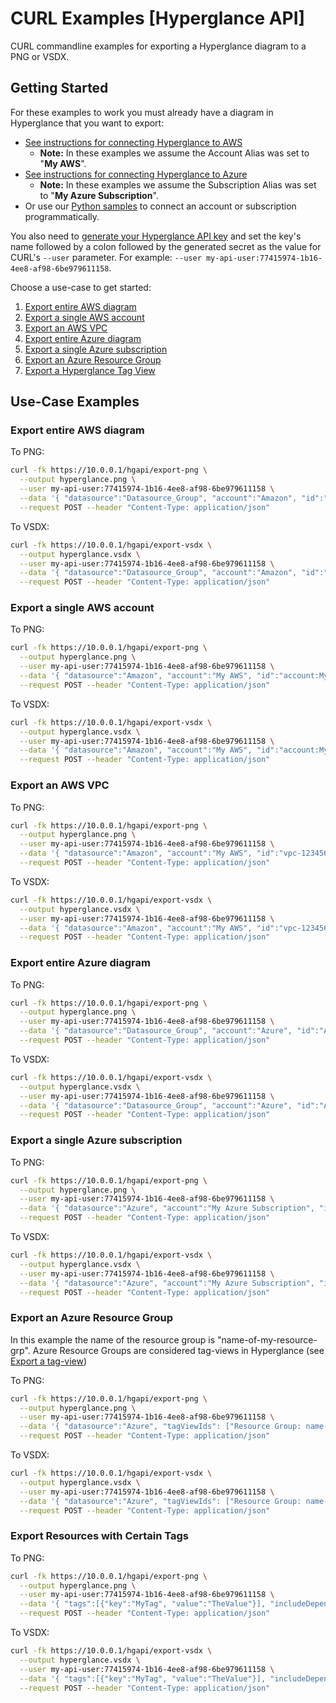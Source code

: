 # CURL Examples [Hyperglance API]

CURL commandline examples for exporting a Hyperglance diagram to a PNG or VSDX.

## Getting Started

For these examples to work you must already have a diagram in Hyperglance that you want to export:

* [See instructions for connecting Hyperglance to AWS](https://support.hyperglance.com/knowledge/adding-new-aws-accounts-to-hyperglance)
    * __Note:__ In these examples we assume the Account Alias was set to "__My AWS__".
* [See instructions for connecting Hyperglance to Azure](https://support.hyperglance.com/knowledge/azure-collector-setup)
    * __Note:__ In these examples we assume the Subscription Alias was set to "__My Azure Subscription__".
* Or use our [Python samples](../python) to connect an account or subscription programmatically.

You also need to [generate your Hyperglance API key](https://support.hyperglance.com/knowledge/getting-started-with-the-hyperglance-api) and set the key's name followed by a colon followed by the generated secret as the value for CURL's `--user` parameter. For example: `--user my-api-user:77415974-1b16-4ee8-af98-6be979611158`.


Choose a use-case to get started:

1. [Export entire AWS diagram](#Export-entire-AWS-diagram)
1. [Export a single AWS account](#Export-a-single-AWS-account)
1. [Export an AWS VPC](#Export-an-AWS-VPC)
1. [Export entire Azure diagram](#Export-entire-Azure-diagram)
1. [Export a single Azure subscription](#Export-a-single-Azure-subscription)
1. [Export an Azure Resource Group](#Export-an-Azure-Resource-Group)
1. [Export a Hyperglance Tag View](#Export-a-Hyperglance-Tag-View)

## Use-Case Examples

### Export entire AWS diagram

To PNG:
```bash
curl -fk https://10.0.0.1/hgapi/export-png \
  --output hyperglance.png \
  --user my-api-user:77415974-1b16-4ee8-af98-6be979611158 \
  --data '{ "datasource":"Datasource_Group", "account":"Amazon", "id":"Amazon" }' \
  --request POST --header "Content-Type: application/json"
```

To VSDX:
```bash
curl -fk https://10.0.0.1/hgapi/export-vsdx \
  --output hyperglance.vsdx \
  --user my-api-user:77415974-1b16-4ee8-af98-6be979611158 \
  --data '{ "datasource":"Datasource_Group", "account":"Amazon", "id":"Amazon" }' \
  --request POST --header "Content-Type: application/json"
```

### Export a single AWS account

To PNG:
```bash
curl -fk https://10.0.0.1/hgapi/export-png \
  --output hyperglance.png \
  --user my-api-user:77415974-1b16-4ee8-af98-6be979611158 \
  --data '{ "datasource":"Amazon", "account":"My AWS", "id":"account:My AWS" }' \
  --request POST --header "Content-Type: application/json"
```

To VSDX:
```bash
curl -fk https://10.0.0.1/hgapi/export-vsdx \
  --output hyperglance.vsdx \
  --user my-api-user:77415974-1b16-4ee8-af98-6be979611158 \
  --data '{ "datasource":"Amazon", "account":"My AWS", "id":"account:My AWS" }' \
  --request POST --header "Content-Type: application/json"
```

### Export an AWS VPC

To PNG:
```bash
curl -fk https://10.0.0.1/hgapi/export-png \
  --output hyperglance.png \
  --user my-api-user:77415974-1b16-4ee8-af98-6be979611158 \
  --data '{ "datasource":"Amazon", "account":"My AWS", "id":"vpc-123456789" }' \
  --request POST --header "Content-Type: application/json"
```

To VSDX:
```bash
curl -fk https://10.0.0.1/hgapi/export-vsdx \
  --output hyperglance.vsdx \
  --user my-api-user:77415974-1b16-4ee8-af98-6be979611158 \
  --data '{ "datasource":"Amazon", "account":"My AWS", "id":"vpc-123456789" }' \
  --request POST --header "Content-Type: application/json"
```

### Export entire Azure diagram

To PNG:
```bash
curl -fk https://10.0.0.1/hgapi/export-png \
  --output hyperglance.png \
  --user my-api-user:77415974-1b16-4ee8-af98-6be979611158 \
  --data '{ "datasource":"Datasource_Group", "account":"Azure", "id":"Azure" }' \
  --request POST --header "Content-Type: application/json"
```

To VSDX:
```bash
curl -fk https://10.0.0.1/hgapi/export-vsdx \
  --output hyperglance.vsdx \
  --user my-api-user:77415974-1b16-4ee8-af98-6be979611158 \
  --data '{ "datasource":"Datasource_Group", "account":"Azure", "id":"Azure" }' \
  --request POST --header "Content-Type: application/json"
```

### Export a single Azure subscription

To PNG:
```bash
curl -fk https://10.0.0.1/hgapi/export-png \
  --output hyperglance.png \
  --user my-api-user:77415974-1b16-4ee8-af98-6be979611158 \
  --data '{ "datasource":"Azure", "account":"My Azure Subscription", "id":"sub:My Azure Subscription" }' \
  --request POST --header "Content-Type: application/json"
```

To VSDX:
```bash
curl -fk https://10.0.0.1/hgapi/export-vsdx \
  --output hyperglance.vsdx \
  --user my-api-user:77415974-1b16-4ee8-af98-6be979611158 \
  --data '{ "datasource":"Azure", "account":"My Azure Subscription", "id":"sub:My Azure Subscription" }' \
  --request POST --header "Content-Type: application/json"
```

### Export an Azure Resource Group

In this example the name of the resource group is "name-of-my-resource-grp". Azure Resource Groups are considered tag-views in Hyperglance (see [Export a tag-view](#export-a-tag-view))

To PNG:
```bash
curl -fk https://10.0.0.1/hgapi/export-png \
  --output hyperglance.png \
  --user my-api-user:77415974-1b16-4ee8-af98-6be979611158 \
  --data '{ "datasource":"Azure", "tagViewIds": ["Resource Group: name-of-my-resource-grp"] }' \
  --request POST --header "Content-Type: application/json"
```

To VSDX:
```bash
curl -fk https://10.0.0.1/hgapi/export-vsdx \
  --output hyperglance.vsdx \
  --user my-api-user:77415974-1b16-4ee8-af98-6be979611158 \
  --data '{ "datasource":"Azure", "tagViewIds": ["Resource Group: name-of-my-resource-grp"] }' \
  --request POST --header "Content-Type: application/json"
```

### Export Resources with Certain Tags

To PNG:
```bash
curl -fk https://10.0.0.1/hgapi/export-png \
  --output hyperglance.png \
  --user my-api-user:77415974-1b16-4ee8-af98-6be979611158 \
  --data '{ "tags":[{"key":"MyTag", "value":"TheValue"}], "includeDependencies":true }' \
  --request POST --header "Content-Type: application/json"
```

To VSDX:
```bash
curl -fk https://10.0.0.1/hgapi/export-vsdx \
  --output hyperglance.vsdx \
  --user my-api-user:77415974-1b16-4ee8-af98-6be979611158 \
  --data '{ "tags":[{"key":"MyTag", "value":"TheValue"}], "includeDependencies":true }' \
  --request POST --header "Content-Type: application/json"
```
